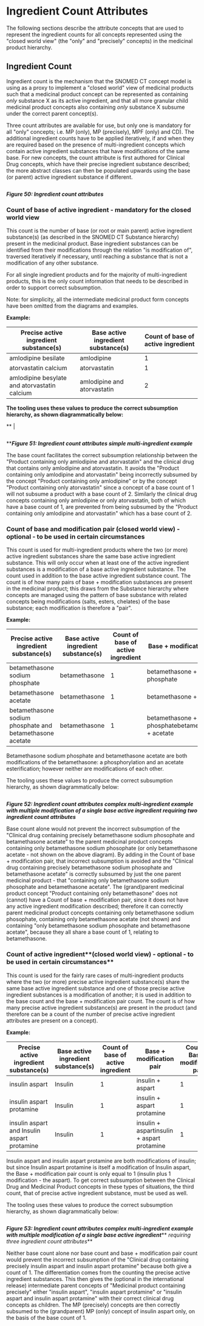 # Ingredient Count Attributes

The following sections describe the attribute concepts that are used to represent the ingredient counts for all concepts represented using the "closed world view" (the "only" and "precisely" concepts) in the medicinal product hierarchy.

## **Ingredient Count**

Ingredient count is the mechanism that the SNOMED CT concept model is using as a proxy to implement a "closed world" view of medicinal products such that a medicinal product concept can be represented as containing _only_ substance X as its active ingredient, and that all more granular child medicinal product concepts also containing  _only_ substance X subsume under the correct parent concept(s).

Three count attributes are available for use, but only one is mandatory for all "only" concepts; i.e. MP (only), MP (precisely), MPF (only) and CD). The additional ingredient counts have to be applied iteratively, if and when they are required based on the presence of multi-ingredient concepts which contain active ingredient substances that have modifications of the same base. For new concepts, the count attribute is first authored for Clinical Drug concepts, which have their precise ingredient substance described; the more abstract classes can then be populated upwards using the base (or parent) active ingredient substance if different.

<figure><img src="images/303923277.png" alt="" title=""></figure>

**_Figure 50: Ingredient count attributes_**

### **Count of base of active ingredient - mandatory for the closed world view**

This count is the number of base (or root or main parent) active ingredient substance(s) (as described in the SNOMED CT Substance hierarchy) present in the medicinal product. Base ingredient substances can be identified from their modifications through the relation "is modification of", traversed iteratively if necessary, until reaching a substance that is not a modification of any other substance.

For all single ingredient products and for the majority of multi-ingredient products, this is the only count information that needs to be described in order to support correct subsumption.

Note: for simplicity, all the intermediate medicinal product form concepts have been omitted from the diagrams and examples.

**Example:**

Precise active ingredient substance(s)| Base active ingredient substance(s)| Count of base of active ingredient  
---|---|---  
amlodipine besilate| amlodipine| 1  
atorvastatin calcium | atorvastatin| 1  
amlodipine besylate and atorvastatin calcium | amlodipine and atorvastatin| 2  
  
**The tooling uses these values to produce the correct subsumption hierarchy, as shown diagrammatically below:**

** |  <figure><img src="images/303923275.png" alt="" title=""></figure>  
  
****_Figure 51: Ingredient count attributes simple multi-ingredient example_**

The base count facilitates the correct subsumption relationship between the "Product containing only amlodipine and atorvastatin" and the clinical drug that contains only amlodipine and atorvastatin. It avoids the "Product containing only amlodipine and atorvastatin" being incorrectly subsumed by the concept "Product containing only amlodipine" or by the concept "Product containing only atorvastatin" since a concept of a base count of 1 will not subsume a product with a base count of 2. Similarly the clinical drug concepts containing only amlodipine or only atorvastatin, both of which have a base count of 1, are prevented from being subsumed by the "Product containing only amlodipine and atorvastatin" which has a base count of 2.

### **Count of base and modification pair (closed world view) - optional - to be used in certain circumstances**

This count is used for multi-ingredient products where the two (or more) active ingredient substances share the same base active ingredient substance. This will only occur when at least one of the active ingredient substances is a modification of a base active ingredient substance. The count used in addition to the base active ingredient substance count. The count is of how many pairs of base + modification substances are present in the medicinal product; this draws from the Substance hierarchy where concepts are managed using the pattern of base substance with related concepts being modifications (salts, esters, chelates) of the base substance; each modification is therefore a "pair".

**Example:**

Precise active ingredient substance(s)| Base active ingredient substance(s)| Count of base of active ingredient| Base + modification pair| Count of Base + modification pair  
---|---|---|---|---  
betamethasone sodium phosphate| betamethasone| 1| betamethasone + sodium phosphate| 1  
betamethasone acetate| betamethasone| 1| betamethasone + acetate| 1  
betamethasone sodium phosphate and betamethasone acetate| betamethasone| 1| betamethasone + sodium phosphatebetamethasone + acetate| 2  
  
Betamethasone sodium phosphate and betamethasone acetate are both modifications of the betamethasone: a phosphorylation and an acetate esterification; however neither are modifications of each other.

The tooling uses these values to produce the correct subsumption hierarchy, as shown diagrammatically below:

<figure><img src="images/303923273.png" alt="" title=""></figure>

**_Figure 52: Ingredient count attributes complex multi-ingredient example with multiple modification of a single base active ingredient requiring two ingredient count attributes_**

Base count alone would not prevent the incorrect subsumption of the "Clinical drug containing precisely betamethasone sodium phosophate and betamethasone acetate" to the parent medicinal product concepts containing only betamethasone sodium phosophate (or only betamethasone acetate - not shown on the above diagram). By adding in the Count of base + modification pair, that incorrect subsumption is avoided and the "Clinical drug containing precisely betamethasone sodium phosophate and betamethasone acetate" is correctly subsumed by just the one parent medicinal product - that "containing only betamethasone sodium phosophate and betamethasone acetate". The (grand)parent medicinal product concept "Product containing only betamethasone" does not (cannot) have a Count of base + modification pair, since it does not have any active ingredient modification described; therefore it can correctly parent medicinal product concepts containing only betamethasone sodium phosophate, containing only betamethasone acetate (not shown) and containing "only betamethasone sodium phosophate and betamethasone acetate", because they all share a base count of 1, relating to betamethasone.

### **Count of active ingredient****(closed world view) - optional - to be used in certain circumstances**

This count is used for the fairly rare cases of multi-ingredient products where the two (or more) precise active ingredient substance(s) share the same base active ingredient substance and one of those precise active ingredient substances is a modification of another; it is used in addition to the base count and the base + modification pair count. The count is of how many precise active ingredient substance(s) are present in the product (and therefore can be a count of the number of precise active ingredient attributes are present on a concept).

**Example:**

Precise active ingredient substance(s)| Base active ingredient substance(s)| Count of base of active ingredient| Base + modification pair| Count of Base + modification pair| Count of (precise) ingredient substance(s)  
---|---|---|---|---|---  
insulin aspart| Insulin| 1| insulin + aspart| 1| 1  
insulin aspart protamine| Insulin | 1| insulin + aspart protamine| 1| 1  
insulin aspart and Insulin aspart protamine| Insulin | 1| insulin + aspartinsulin + aspart protamine| 1| 2  
  
Insulin aspart and insulin aspart protamine are both modifications of insulin; but since Insulin aspart protamine is itself a modification of Insulin aspart, the Base + modification pair count is only equal to 1 (insulin plus 1 modification - the aspart). To get correct subsumption between the Clinical Drug and Medicinal Product concepts in these types of situations, the third count, that of precise active ingredient substance, must be used as well.

The tooling uses these values to produce the correct subsumption hierarchy, as shown diagrammatically below:

<figure><img src="images/303923271.png" alt="" title=""></figure>

**_Figure 53: Ingredient count attributes complex multi-ingredient example with multiple modification of a single base active ingredient_**** _requiring three ingredient count attributes_**

Neither base count alone nor base count and base + modification pair count would prevent the incorrect subsumption of the "Clinical drug containing precisely insulin aspart and insulin aspart protamine" because both give a count of 1. The differentiation comes from the counting the precise active ingredient substances. This then gives the (optional in the international release) intermediate parent concepts of "Medicinal product containing precisely" either "insulin aspart", "insulin aspart protamine" or "insulin aspart and insulin aspart protamine" with their correct clinical drug concepts as children. The MP (precisely) concepts are then correctly subsumed to the (grandparent) MP (only) concept of insulin aspart only, on the basis of the base count of 1.
